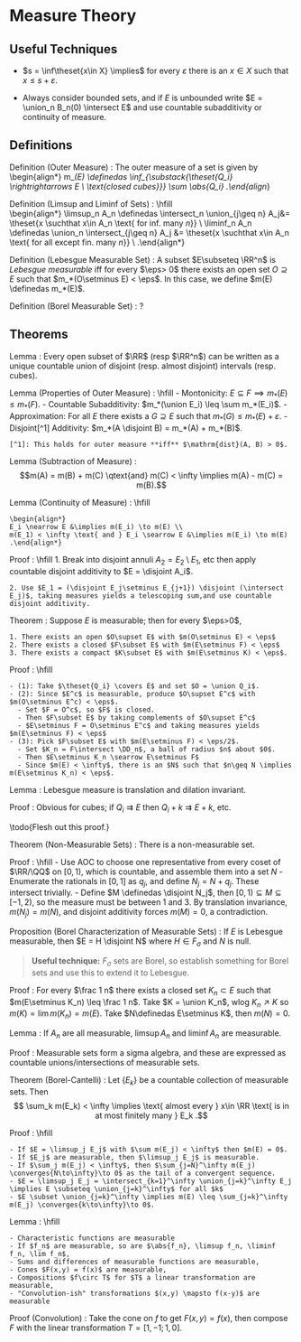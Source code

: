 # Measure Theory

## Useful Techniques

- $s = \inf\theset{x\in X} \implies$ for every $\varepsilon$ there is an $x\in X$ such that $x \leq s + \varepsilon$.

- Always consider bounded sets, and if $E$ is unbounded write $E = \union_n B_n(0) \intersect E$ and use countable subadditivity or continuity of measure.

## Definitions

Definition (Outer Measure)
:   The outer measure of a set is given by
    \begin{align*}
    m_*(E) \definedas \inf_{\substack{\theset{Q_i} \rightrightarrows E \\ \text{closed cubes}}} \sum \abs{Q_i}
    .\end{align*}

Definition (Limsup and Liminf of Sets)
:   \hfill	
    \begin{align*}
    \limsup_n A_n \definedas \intersect_n \union_{j\geq n} A_j&= \theset{x \suchthat x\in A_n \text{ for inf. many $n$}}  \\
    \liminf_n A_n \definedas \union_n \intersect_{j\geq n} A_j &= \theset{x \suchthat x\in A_n \text{ for all except fin. many $n$}}  \\
    .\end{align*}

Definition (Lebesgue Measurable Set)
: A subset $E\subseteq \RR^n$ is *Lebesgue measurable* iff for every $\eps> 0$ there exists an open set $O \supseteq E$ such that $m_*(O\setminus E) < \eps$.
In this case, we define $m(E) \definedas m_*(E)$.

Definition (Borel Measurable Set)
: ?


## Theorems

Lemma
:	Every open subset of $\RR$ (resp $\RR^n$) can be written as a unique countable union of disjoint (resp. almost disjoint) intervals (resp. cubes).

Lemma (Properties of Outer Measure)
:   \hfill
    - Montonicity: $E\subseteq F \implies m_*(E) \leq m_*(F)$.
    - Countable Subadditivity: $m_*(\union E_i) \leq \sum m_*(E_i)$.
    - Approximation: For all $E$ there exists a $G \supseteq E$ such that $m_*(G) \leq m_*(E) + \varepsilon$.
    - Disjoint[^1] Additivity: $m_*(A \disjoint B) = m_*(A) + m_*(B)$. 
  
    [^1]: This holds for outer measure **iff** $\mathrm{dist}(A, B) > 0$.

Lemma (Subtraction of Measure)
: $$m(A) = m(B) + m(C) \qtext{and} m(C) < \infty \implies m(A) - m(C) = m(B).$$

Lemma (Continuity of Measure)
:   \hfill

    \begin{align*}
    E_i \nearrow E &\implies m(E_i) \to m(E) \\
    m(E_1) < \infty \text{ and } E_i \searrow E &\implies m(E_i) \to m(E)
    .\end{align*}

Proof
:   \hfill
    1. Break into disjoint annuli $A_2 = E_2\setminus E_1$, etc then apply countable disjoint additivity to $E = \disjoint A_i$.

    2. Use $E_1 = (\disjoint E_j\setminus E_{j+1}) \disjoint (\intersect E_j)$, taking measures yields a telescoping sum,and use countable disjoint additivity.

Theorem
:   Suppose $E$ is measurable; then for every $\eps>0$,

    1. There exists an open $O\supset E$ with $m(O\setminus E) < \eps$
    2. There exists a closed $F\subset E$ with $m(E\setminus F) < \eps$
    3. There exists a compact $K\subset E$ with $m(E\setminus K) < \eps$.

Proof
:   \hfill

    - (1): Take $\theset{Q_i} \covers E$ and set $O = \union Q_i$.
    - (2): Since $E^c$ is measurable, produce $O\supset E^c$ with $m(O\setminus E^c) < \eps$.
      - Set $F = O^c$, so $F$ is closed.
      - Then $F\subset E$ by taking complements of $O\supset E^c$
      - $E\setminus F = O\setminus E^c$ and taking measures yields $m(E\setminus F) < \eps$
    - (3): Pick $F\subset E$ with $m(E\setminus F) < \eps/2$.
      - Set $K_n = F\intersect \DD_n$, a ball of radius $n$ about $0$.
      - Then $E\setminus K_n \searrow E\setminus F$
      - Since $m(E) < \infty$, there is an $N$ such that $n\geq N \implies m(E\setminus K_n) < \eps$.

Lemma
:	Lebesgue measure is translation and dilation invariant.

Proof
: Obvious for cubes; if $Q_i \rightrightarrows E$ then $Q_i + k \rightrightarrows E + k$, etc.

\todo{Flesh out this proof.}

Theorem (Non-Measurable Sets)
: There is a non-measurable set.

Proof
:   \hfill
    - Use AOC to choose one representative from every coset of $\RR/\QQ$ on $[0, 1)$, which is countable, and assemble them into a set $N$
    - Enumerate the rationals in $[0, 1]$ as $q_j$, and define $N_j = N + q_j$. These intersect trivially.
    - Define $M \definedas \disjoint N_j$, then $[0, 1) \subseteq  M \subseteq [-1, 2)$, so the measure must be between 1 and 3.
    By translation invariance, $m(N_j) = m(N)$, and disjoint additivity forces $m(M) = 0$, a contradiction.

Proposition (Borel Characterization of Measurable Sets)
: If $E$ is Lebesgue measurable, then $E = H \disjoint N$ where $H \in F_\sigma$ and $N$ is null.

> **Useful technique:** $F_\sigma$ sets are Borel, so establish something for Borel sets and use this to extend it to Lebesgue.

Proof 
:   For every $\frac 1 n$ there exists a closed set $K_n \subset E$ such that $m(E\setminus K_n) \leq \frac 1 n$.
    Take $K = \union K_n$, wlog $K_n \nearrow K$ so $m(K) = \lim m(K_n) = m(E)$.
    Take $N\definedas E\setminus K$, then $m(N) = 0$.

Lemma
:	If $A_n$ are all measurable, $\limsup A_n$ and $\liminf A_n$ are measurable.

Proof
: Measurable sets form a sigma algebra, and these are expressed as countable unions/intersections of measurable sets.

Theorem (Borel-Cantelli)
:   Let $\{E_k\}$ be a countable collection of measurable sets.
    Then
    $$
    \sum_k m(E_k) < \infty \implies \text{ almost every } x\in \RR \text{ is in at most finitely many } E_k
    .$$

Proof
:   \hfill

    - If $E = \limsup_j E_j$ with $\sum m(E_j) < \infty$ then $m(E) = 0$.
    - If $E_j$ are measurable, then $\limsup_j E_j$ is measurable.
    - If $\sum_j m(E_j) < \infty$, then $\sum_{j=N}^\infty m(E_j) \converges{N\to\infty}\to 0$ as the tail of a convergent sequence.
    - $E = \limsup_j E_j = \intersect_{k=1}^\infty \union_{j=k}^\infty E_j \implies E \subseteq \union_{j=k}^\infty$ for all $k$
    - $E \subset \union_{j=k}^\infty \implies m(E) \leq \sum_{j=k}^\infty m(E_j) \converges{k\to\infty}\to 0$.

Lemma
:	  \hfill
    
    - Characteristic functions are measurable
    - If $f_n$ are measurable, so are $\abs{f_n}, \limsup f_n, \liminf f_n, \lim f_n$, 
    - Sums and differences of measurable functions are measurable, 
    - Cones $F(x,y) = f(x)$ are measurable, 
    - Compositions $f\circ T$ for $T$ a linear transformation are measurable,
    - "Convolution-ish" transformations $(x,y) \mapsto f(x-y)$ are measurable

Proof (Convolution)
: Take the cone on $f$ to get $F(x, y) = f(x)$, then compose $F$ with the linear transformation $T = [1, -1; 1, 0]$.

